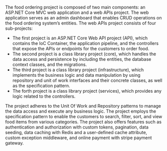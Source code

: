 The food ordering project is composed of two main components: an ASP.NET Core MVC web application and a web APIs project. 
The web application serves as an admin dashboard that enables CRUD operations on the food ordering system’s entities.
The web APIs project consists of four sub-projects:
  - The first project is an ASP.NET Core Web API project (API), which contains the IoC Container, the application pipeline, and the controllers that expose the APIs or endpoints for the customers to order food.
  - The second project is a class library project (core), which handles the data access and persistence by including the entities, the database context classes, and the migrations.
  - The third project is a class library project (infrastructure), which implements the business logic and data manipulation by using repository and unit of work interfaces and their concrete classes, as well as the specification pattern.
  - The forth project is a class library project (services), which provides any logic related to the controllers.

The project adheres to the Unit Of Work and Repository patterns to manage the data access and execute any business logic.
The project employs the specification pattern to enable the customers to search, filter, sort, and view food items from various categories.
The project also offers features such as authentication and authorization with custom tokens, pagination, data seeding, data caching with Redis and a user-defined cache attribute, custom exception middleware, and online payment with stripe payment gateway.
